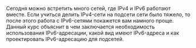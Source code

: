 <!-- verified: agorbachev 03.05.2022 -->

<!-- 12.0.1 -->
Сегодня можно встретить много сетей, где IPv4 и IPv6 работают вместе. Если учиться делить IPv4-сети на подсети сети было тяжело, то после этого работа с IPv6-сетями покажется вам намного проще. Данный курс объяснит в чем заключается необходимость использования IPv6-адресации, какой вид имеют IPv6-адреса и как проектировать IPv6-адресацию для подсетей.
